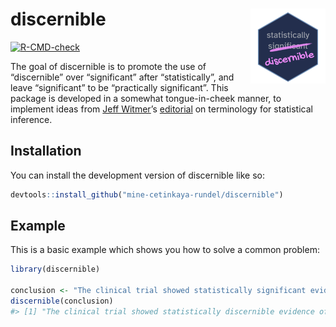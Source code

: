 
<!-- README.md is generated from README.Rmd. Please edit that file -->

# discernible <img src="man/figures/logo.png" align="right" height="120" />

<!-- badges: start -->

[![R-CMD-check](https://github.com/mine-cetinkaya-rundel/discernible/actions/workflows/R-CMD-check.yaml/badge.svg)](https://github.com/mine-cetinkaya-rundel/discernible/actions/workflows/R-CMD-check.yaml)
<!-- badges: end -->

The goal of discernible is to promote the use of “discernible” over
“significant” after “statistically”, and leave “significant” to be
“practically significant”. This package is developed in a somewhat
tongue-in-cheek manner, to implement ideas from [Jeff
Witmer](https://www.oberlin.edu/jeff-witmer)’s
[editorial](https://doi.org/10.1080/10691898.2019.1702415) on
terminology for statistical inference.

## Installation

You can install the development version of discernible like so:

``` r
devtools::install_github("mine-cetinkaya-rundel/discernible")
```

## Example

This is a basic example which shows you how to solve a common problem:

``` r
library(discernible)

conclusion <- "The clinical trial showed statistically significant evidence of being effective."
discernible(conclusion)
#> [1] "The clinical trial showed statistically discernible evidence of being effective."
```
